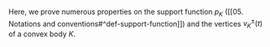 Here, we prove numerous properties on the support function $p_K$ ([[05. Notations and conventions#^def-support-function]]) and the vertices $v_K^{\pm}(t)$ of a convex body $K$.
